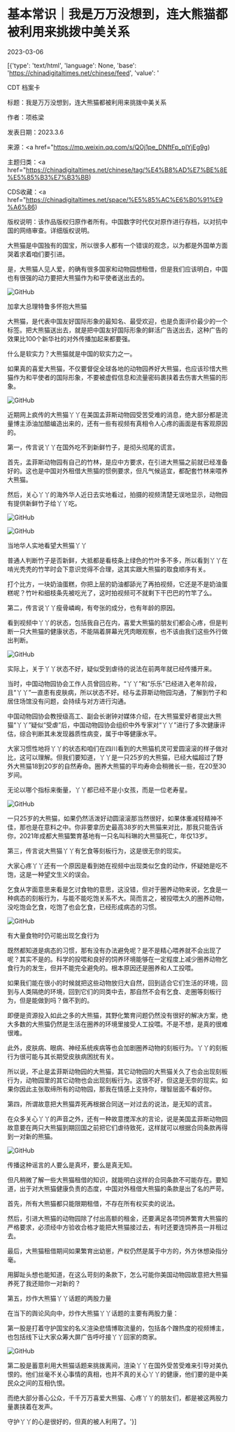 # 基本常识｜我是万万没想到，连大熊猫都被利用来挑拨中美关系

2023-03-06

[{'type': 'text/html', 'language': None, 'base': 'https://chinadigitaltimes.net/chinese/feed', 'value': '

CDT 档案卡

标题：我是万万没想到，连大熊猫都被利用来挑拨中美关系

作者：项栋梁

发表日期：2023.3.6

来源：<a href="https://mp.weixin.qq.com/s/QOj1pe_DNftFp_pIYjEg9g)

主题归类：<a href="https://chinadigitaltimes.net/chinese/tag/%E4%B8%AD%E7%BE%8E%E5%85%B3%E7%B3%BB)

CDS收藏：<a href="https://chinadigitaltimes.net/space/%E5%85%AC%E6%B0%91%E9%A6%86)

版权说明：该作品版权归原作者所有。中国数字时代仅对原作进行存档，以对抗中国的网络审查。详细版权说明。





大熊猫是中国独有的国宝，所以很多人都有一个错误的观念，以为都是外国单方面哭着求着咱们要引进。

是，大熊猫人见人爱，的确有很多国家和动物园想租借，但是我们应该明白，中国也有很强的动力要把大熊猫作为和平使者送出去的。

![GitHub](https://chinadigitaltimes.net/chinese/files/2023/03/post-693571-64060abc64e27.png)

加拿大总理特鲁多怀抱大熊猫

大熊猫，是代表中国友好国际形象的最知名、最受欢迎，也是负面评价最少的一个标签。把大熊猫送出去，就是把中国友好国际形象的鲜活广告送出去，这种广告的效果比100个新华社的对外传播加起来都要强。

什么是软实力？大熊猫就是中国的软实力之一。

如果真的喜爱大熊猫，不仅要督促全球各地的动物园养好大熊猫，也应该珍惜大熊猫作为和平使者的国际形象，不要被虚假信息和流量密码裹挟着去伤害大熊猫的形象。

![GitHub](https://chinadigitaltimes.net/chinese/files/2023/03/post-693571-64060abea4b5d.)

近期网上疯传的大熊猫丫丫在美国孟菲斯动物园受苦受难的消息，绝大部分都是流量博主添油加醋编造出来的，还有一些有视频有真相令人心疼的画面是有客观原因的。

第一，传言说丫丫在国外吃不到新鲜竹子，是彻头彻尾的谎言。

首先，孟菲斯动物园有自己的竹林，是应中方要求，在引进大熊猫之前就已经准备好的。这也是中国对外租借大熊猫的惯例要求，但凡气候适宜，都配套竹林来喂养大熊猫。

然后，关心丫丫的海外华人近日去实地看过，拍摄的视频清楚无误地显示，动物园有提供新鲜竹子给丫丫吃。

![GitHub](https://chinadigitaltimes.net/chinese/files/2023/03/post-693571-64060ac0df2e5.)

![GitHub](https://chinadigitaltimes.net/chinese/files/2023/03/post-693571-64060ac2cc94a.)

当地华人实地看望大熊猫丫丫

普通人判断竹子是否新鲜，大抵都是看枝条上绿色的竹叶多不多，所以看到丫丫在啃光秃秃的竹竿时会下意识觉得不合理，这其实跟大熊猫的取食顺序有关。

打个比方，一块奶油蛋糕，你把上层的奶油都舔光了再拍视频，它还是不是奶油蛋糕呢？竹叶和细枝条先被吃光了，这时拍视频可不就剩下干巴巴的竹竿了么。

第二，传言说丫丫瘦骨嶙峋，有夸张的成分，也有年龄的原因。

看到视频中丫丫的状态，包括我自己在内，喜爱大熊猫的朋友们都会心疼，但是判断一只大熊猫的健康状态，不能隔着屏幕光凭肉眼观察，也不该由我们这些外行做出判断。

![GitHub](https://chinadigitaltimes.net/chinese/files/2023/03/post-693571-64060ac60702b.png)

实际上，关于丫丫状态不好，疑似受到虐待的说法在前两年就已经传播开来。



当时，中国动物园协会工作人员曾回应称，“丫丫”和“乐乐”已经进入老年阶段，且“丫丫”一直患有皮肤病，所以状态不好。经与孟菲斯动物园沟通，了解到竹子和居住场馆没有问题，会持续与对方进行沟通。

中国动物园协会教授级高工、副会长谢钟对媒体介绍，在大熊猫爱好者提出大熊猫“丫丫”疑似“受虐”后，中国动物园协会组织中外专家对“丫丫”进行了多次健康评估，综合判断其未发现器质性病变，属于中等健康水平。



大家习惯性地将丫丫的状态和咱们在四川看到的大熊猫机灵可爱圆滚滚的样子做对比，这可以理解。但我们要知道，丫丫是一只25岁的大熊猫，已经大幅超过了野外大熊猫18到20岁的自然寿命。圈养大熊猫的平均寿命会稍微长一些，在20至30岁间。

无论以哪个指标来衡量，丫丫都已经不是小女孩，而是一位老寿星。

![GitHub](https://chinadigitaltimes.net/chinese/files/2023/03/post-693571-64060ac8b6b77.png)

一只25岁的大熊猫，如果仍然活泼好动圆滚滚那当然很好，如果体重减轻精神不佳，那也是在意料之中。你非要拿历史最高38岁的大熊猫来对比，那我只能告诉你，2021年成都大熊猫繁育基地有一只名叫科琳的大熊猫死亡，年仅13岁。

第三，传言说大熊猫丫丫有乞食等刻板行为，这是很无奈的现实。

大家心疼丫丫还有一个原因是看到她在视频中出现类似乞食的动作，怀疑她是吃不饱，这是一种望文生义的误会。

乞食从字面意思来看是乞讨食物的意思，这没错，但对于圈养动物来说，乞食是一种病态的刻板行为，与能不能吃饱关系不大。简而言之，被投喂太久的圈养动物，没吃饱会乞食，吃饱了也会乞食，已经形成病态的习惯。

![GitHub](https://chinadigitaltimes.net/chinese/files/2023/03/post-693571-64060acd0b25a.png)

有大量食物时仍可能出现乞食行为

既然都知道是病态的习惯，那有没有办法避免呢？是不是精心喂养就不会出现了呢？其实不是的。科学的投喂和良好的饲养环境能够在一定程度上减少圈养动物乞食行为的发生，但并不能完全避免的。根本原因还是圈养和人工投喂。

如果我们能在很小的时候就把这些动物放归大自然，回到适合它们生活的环境，回到与人类隔绝的环境，回到它们的同类中去，那自然不会有乞食、走圈等刻板行为，但是能做到吗？做不到的。

即便是资源投入如此之多的大熊猫，其野化繁育问题仍然没有很好的解决方案，绝大多数的大熊猫仍然是生活在圈养的环境里接受人工投喂。不是不想，是真的很难很难。

此外，皮肤病、眼病、神经系统疾病等也会加剧圈养动物的刻板行为。丫丫的刻板行为很可能与其长期受皮肤病困扰有关。

所以说，不止是孟菲斯动物园的大熊猫，其它动物园的大熊猫关久了也会出现刻板行为，动物园里的其它动物也会出现刻板行为。这很不好，但这是无奈的现实。如果你因此主张取缔所有的动物园，那我在情感上支持你，理智层面不看好你。

第四，所谓故意把大熊猫弄死再根据合同送一对过去的说法，是无知的谎言。

在众多关心丫丫的声音之外，还有一种故意搅浑水的言论，说是美国孟菲斯动物园故意要在两只大熊猫到期回国之前把它们虐待致死，这样就可以根据合同条款再得到一对新的熊猫。

![GitHub](https://chinadigitaltimes.net/chinese/files/2023/03/post-693571-64060ad10e86e.png)

传播这种谣言的人要么是真坏，要么是真无知。

但凡稍微了解一些大熊猫租借的知识，就能明白这样的合同条款不可能存在。要知道，出于对大熊猫健康负责的态度，中国对外租借大熊猫的条款是出了名的严苛。



首先，所有大熊猫都只能限期租借，不存在所有权买卖的说法。

然后，引进大熊猫的动物园除了付出高额的租金，还要满足各项饲养繁育大熊猫的严格要求，必须经中方验收合格才能把大熊猫接过去，有时还要连饲养员一并租过去。

最后，大熊猫租借期间如果繁育出幼崽，产权仍然是属于中方的，外方休想染指分毫。



用脚趾头想也能知道，在这么苛刻的条款下，怎么可能你美国动物园故意把大熊猫养死了我还赔你一对新的？

第五，炒作大熊猫丫丫话题的两股力量

在当下的舆论风向中，炒作大熊猫丫丫话题的主要有两股力量：

第一股是打着守护国宝的名义渲染悲情博取流量的，包括各个蹭热度的视频博主，也包括线下让大家众筹大屏广告呼吁接丫丫回家的商家。

![GitHub](https://chinadigitaltimes.net/chinese/files/2023/03/post-693571-64060ad38bb6b.)

第二股是蓄意利用大熊猫话题来挑拨离间，渲染丫丫在国外受苦受难来引导对美仇恨的。他们丝毫不关心事情的真相，也并不真的关心丫丫的健康，他们要的是中美民众之间的互相仇恨。

而绝大部分善心公众，千千万万喜爱大熊猫、心疼丫丫的朋友们，都是被这两股力量裹挟着在发声。

守护丫丫的心是很好的，但真的被人利用了。'}]